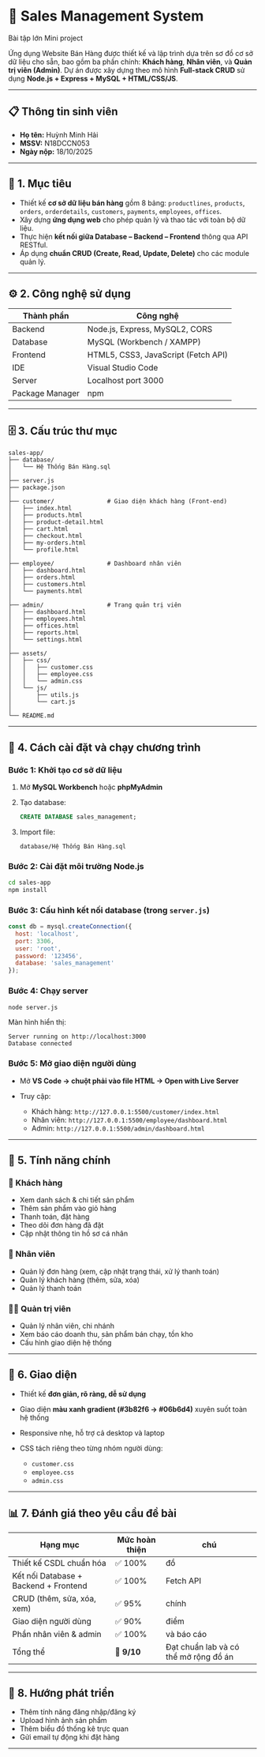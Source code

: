 # 🛒 Sales Management System
Bài tập lớn Mini project

Ứng dụng Website Bán Hàng được thiết kế và lập trình dựa trên sơ đồ cơ sở dữ liệu cho sẵn, bao gồm ba phần chính: **Khách hàng**, **Nhân viên**, và **Quản trị viên (Admin)**.
Dự án được xây dựng theo mô hình **Full-stack CRUD** sử dụng **Node.js + Express + MySQL + HTML/CSS/JS**.

---

## 📋 Thông tin sinh viên
- **Họ tên:** Huỳnh Minh Hải
- **MSSV:** N18DCCN053
- **Ngày nộp:** 18/10/2025

---

## 🧭 1. Mục tiêu

* Thiết kế **cơ sở dữ liệu bán hàng** gồm 8 bảng:
  `productlines`, `products`, `orders`, `orderdetails`, `customers`, `payments`, `employees`, `offices`.
* Xây dựng **ứng dụng web** cho phép quản lý và thao tác với toàn bộ dữ liệu.
* Thực hiện **kết nối giữa Database – Backend – Frontend** thông qua API RESTful.
* Áp dụng **chuẩn CRUD (Create, Read, Update, Delete)** cho các module quản lý.

---

## ⚙️ 2. Công nghệ sử dụng

| Thành phần      | Công nghệ                           |
| --------------- | ----------------------------------- |
| Backend         | Node.js, Express, MySQL2, CORS      |
| Database        | MySQL (Workbench / XAMPP)           |
| Frontend        | HTML5, CSS3, JavaScript (Fetch API) |
| IDE             | Visual Studio Code                  |
| Server          | Localhost port 3000                 |
| Package Manager | npm                                 |

---

## 🗄️ 3. Cấu trúc thư mục

```
sales-app/
├── database/
│   └── Hệ Thống Bán Hàng.sql
│
├── server.js
├── package.json
│
├── customer/               # Giao diện khách hàng (Front-end)
│   ├── index.html
│   ├── products.html
│   ├── product-detail.html
│   ├── cart.html
│   ├── checkout.html
│   ├── my-orders.html
│   └── profile.html
│
├── employee/               # Dashboard nhân viên
│   ├── dashboard.html
│   ├── orders.html
│   ├── customers.html
│   └── payments.html
│
├── admin/                  # Trang quản trị viên
│   ├── dashboard.html
│   ├── employees.html
│   ├── offices.html
│   ├── reports.html
│   └── settings.html
│
├── assets/
│   ├── css/
│   │   ├── customer.css
│   │   ├── employee.css
│   │   └── admin.css
│   └── js/
│       ├── utils.js
│       └── cart.js
│
└── README.md
```

---

## 🔗 4. Cách cài đặt và chạy chương trình

### Bước 1: Khởi tạo cơ sở dữ liệu

1. Mở **MySQL Workbench** hoặc **phpMyAdmin**
2. Tạo database:

   ```sql
   CREATE DATABASE sales_management;
   ```
3. Import file:

   ```
   database/Hệ Thống Bán Hàng.sql
   ```

### Bước 2: Cài đặt môi trường Node.js

```bash
cd sales-app
npm install
```

### Bước 3: Cấu hình kết nối database (trong `server.js`)

```js
const db = mysql.createConnection({
  host: 'localhost',
  port: 3306,
  user: 'root',
  password: '123456',
  database: 'sales_management'
});
```

### Bước 4: Chạy server

```bash
node server.js
```

Màn hình hiển thị:

```
Server running on http://localhost:3000
Database connected
```

### Bước 5: Mở giao diện người dùng

* Mở **VS Code → chuột phải vào file HTML → Open with Live Server**
* Truy cập:

  * Khách hàng: `http://127.0.0.1:5500/customer/index.html`
  * Nhân viên: `http://127.0.0.1:5500/employee/dashboard.html`
  * Admin: `http://127.0.0.1:5500/admin/dashboard.html`

---

## 🧱 5. Tính năng chính

### 👤 Khách hàng

* Xem danh sách & chi tiết sản phẩm
* Thêm sản phẩm vào giỏ hàng
* Thanh toán, đặt hàng
* Theo dõi đơn hàng đã đặt
* Cập nhật thông tin hồ sơ cá nhân

### 👔 Nhân viên

* Quản lý đơn hàng (xem, cập nhật trạng thái, xử lý thanh toán)
* Quản lý khách hàng (thêm, sửa, xóa)
* Quản lý thanh toán

### 👨‍💼 Quản trị viên

* Quản lý nhân viên, chi nhánh
* Xem báo cáo doanh thu, sản phẩm bán chạy, tồn kho
* Cấu hình giao diện hệ thống

---

## 🎨 6. Giao diện

* Thiết kế **đơn giản, rõ ràng, dễ sử dụng**
* Giao diện **màu xanh gradient (#3b82f6 → #06b6d4)** xuyên suốt toàn hệ thống
* Responsive nhẹ, hỗ trợ cả desktop và laptop
* CSS tách riêng theo từng nhóm người dùng:

  * `customer.css`
  * `employee.css`
  * `admin.css`

---

## 📊 7. Đánh giá theo yêu cầu đề bài

| Hạng mục                              | Mức hoàn thiện |  chú                               |
| ------------------------------------- | -------------- | ------------------------------------- |
| Thiết kế CSDL chuẩn hóa               | ✅ 100%         |  đồ               |
| Kết nối Database + Backend + Frontend | ✅ 100%         |  Fetch API           |
| CRUD (thêm, sửa, xóa, xem)            | ✅ 95%          |  chính                    |
| Giao diện người dùng                  | ✅ 90%          |  điểm                |
| Phần nhân viên & admin                | ✅ 100%         |  và báo cáo           |
| Tổng thể                              | 🌟 **9/10**    | Đạt chuẩn lab và có thể mở rộng đồ án |

---

## 🧠 8. Hướng phát triển

* Thêm tính năng đăng nhập/đăng ký
* Upload hình ảnh sản phẩm
* Thêm biểu đồ thống kê trực quan
* Gửi email tự động khi đặt hàng

---

